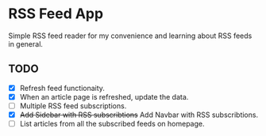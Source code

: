 # RSS Feed App
Simple RSS feed reader for my convenience and learning about RSS feeds in general.

## TODO
- [x]  Refresh feed functionaity.
- [x] When an article page is refreshed, update the data.
- [ ] Multiple RSS feed subscriptions.
- [x] ~~Add Sidebar with RSS subscribtions~~ Add Navbar with RSS subscribtions.
- [ ] List articles from all the subscribed feeds on homepage.